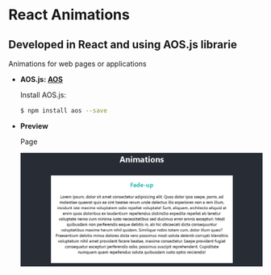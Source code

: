 # React Animations

## Developed in React and using AOS.js librarie

Animations for web pages or applications

- **AOS.js: [AOS](http://michalsnik.github.io/aos/)**

  Install AOS.js:

  ```bash
  $ npm install aos --save
  ```

- **Preview**

  Page

  ![preview img](/preview.png)
